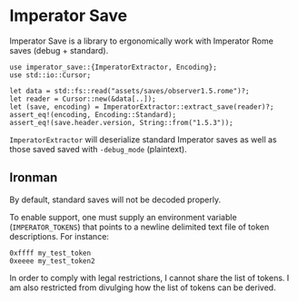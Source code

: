 # Imperator Save

Imperator Save is a library to ergonomically work with Imperator Rome saves (debug + standard).

```rust,ignore
use imperator_save::{ImperatorExtractor, Encoding};
use std::io::Cursor;

let data = std::fs::read("assets/saves/observer1.5.rome")?;
let reader = Cursor::new(&data[..]);
let (save, encoding) = ImperatorExtractor::extract_save(reader)?;
assert_eq!(encoding, Encoding::Standard);
assert_eq!(save.header.version, String::from("1.5.3"));
```

`ImperatorExtractor` will deserialize standard Imperator saves as well as those saved saved with `-debug_mode` (plaintext).

## Ironman

By default, standard saves will not be decoded properly.

To enable support, one must supply an environment variable
(`IMPERATOR_TOKENS`) that points to a newline delimited
text file of token descriptions. For instance:

```ignore
0xffff my_test_token
0xeeee my_test_token2
```

In order to comply with legal restrictions, I cannot share the list of
tokens. I am also restricted from divulging how the list of tokens can be derived.
